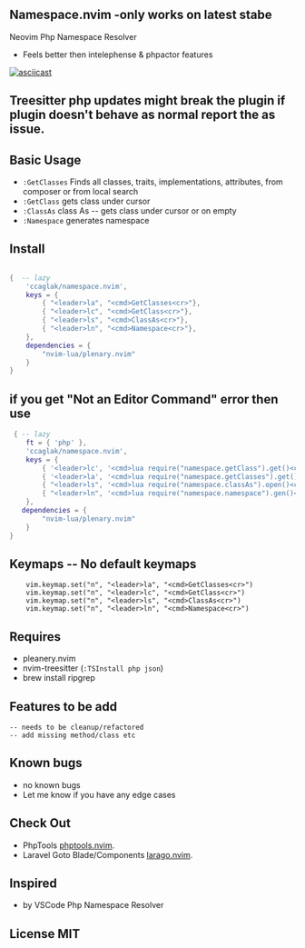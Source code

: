 ## Namespace.nvim -only works on latest stabe

Neovim Php Namespace Resolver

- Feels better then intelephense & phpactor features

[![asciicast](https://asciinema.org/a/558130.svg)](https://asciinema.org/a/558130)

## Treesitter php updates might break the plugin if plugin doesn't behave as normal report the as issue.

## Basic Usage

-   `:GetClasses` Finds all classes, traits, implementations, attributes, from composer or from local search
-   `:GetClass` gets class under cursor
-   `:ClassAs` class As -- gets class under cursor or on empty
-   `:Namespace` generates namespace

## Install

```lua

{  -- lazy
    'ccaglak/namespace.nvim',
    keys = {
        { "<leader>la", "<cmd>GetClasses<cr>"},
        { "<leader>lc", "<cmd>GetClass<cr>"},
        { "<leader>ls", "<cmd>ClassAs<cr>"},
        { "<leader>ln", "<cmd>Namespace<cr>"},
    },
    dependencies = {
        "nvim-lua/plenary.nvim"
    }
}

```
## if you get "Not an Editor Command" error then use
```lua
 { -- lazy
    ft = { 'php' },
    'ccaglak/namespace.nvim',
    keys = {
        { '<leader>lc', '<cmd>lua require("namespace.getClass").get()<cr>',   { desc = 'GetClass' } },
        { '<leader>la', '<cmd>lua require("namespace.getClasses").get()<cr>', { desc = 'GetClasses' } },
        { "<leader>ls", '<cmd>lua require("namespace.classAs").open()<cr>', { desc = 'ClassAs' } },
        { "<leader>ln", '<cmd>lua require("namespace.namespace").gen()<cr>', { desc = 'Generate Namespace' } },
    },
   dependencies = {
        "nvim-lua/plenary.nvim"
    }
}
```

## Keymaps -- No default keymaps

```vim
    vim.keymap.set("n", "<leader>la", "<cmd>GetClasses<cr>")
    vim.keymap.set("n", "<leader>lc", "<cmd>GetClass<cr>")
    vim.keymap.set("n", "<leader>ls", "<cmd>ClassAs<cr>")
    vim.keymap.set("n", "<leader>ln", "<cmd>Namespace<cr>")
```

## Requires

-   pleanery.nvim
-   nvim-treesitter (`:TSInstall php json`)
-   brew install ripgrep

## Features to be add
    -- needs to be cleanup/refactored
    -- add missing method/class etc

## Known bugs
-   no known bugs
-   Let me know if you have any edge cases

## Check Out

- PhpTools [phptools.nvim](https://github.com/ccaglak/phptools.nvim).
- Laravel Goto Blade/Components [larago.nvim](https://github.com/ccaglak/larago.nvim).


## Inspired

-   by VSCode Php Namespace Resolver

## License MIT
